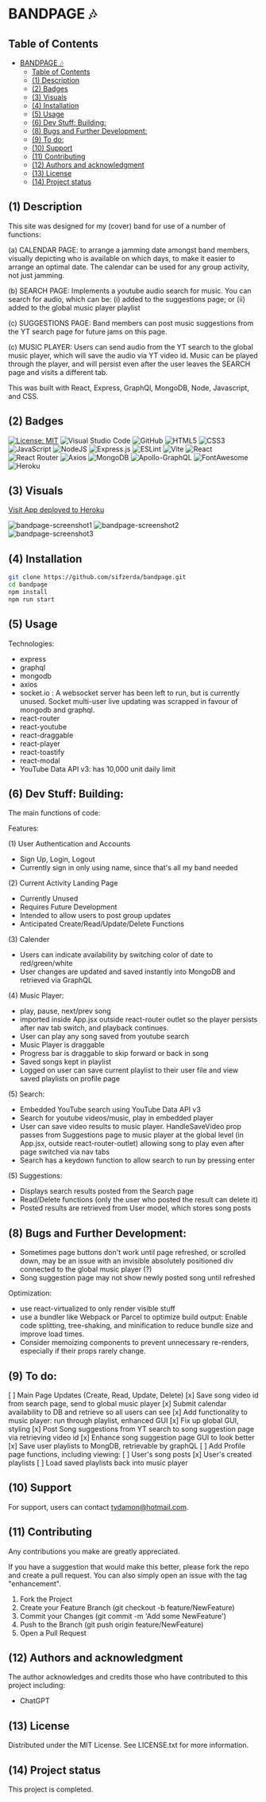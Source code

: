 # BANDPAGE 🎶

## Table of Contents

- [BANDPAGE 🎶](#bandpage-)
  - [Table of Contents](#table-of-contents)
  - [(1) Description](#1-description)
  - [(2) Badges](#2-badges)
  - [(3) Visuals](#3-visuals)
  - [(4) Installation](#4-installation)
  - [(5) Usage](#5-usage)
  - [(6) Dev Stuff: Building:](#6-dev-stuff-building)
  - [(8) Bugs and Further Development:](#8-bugs-and-further-development)
  - [(9) To do:](#9-to-do)
  - [(10) Support](#10-support)
  - [(11) Contributing](#11-contributing)
  - [(12) Authors and acknowledgment](#12-authors-and-acknowledgment)
  - [(13) License](#13-license)
  - [(14) Project status](#14-project-status)

## (1) Description

This site was designed for my (cover) band for use of a number of functions:

(a) CALENDAR PAGE: to arrange a jamming date amongst band members, visually depicting who is available on which days, to make it easier to arrange an optimal date. The calendar can be used for any group activity, not just jamming.

(b) SEARCH PAGE: Implements a youtube audio search for music. You can search for audio, which can be:
(i) added to the suggestions page; or
(ii) added to the global music player playlist

(c) SUGGESTIONS PAGE: Band members can post music suggestions from the YT search page for future jams on this page.

(c) MUSIC PLAYER: Users can send audio from the YT search to the global music player, which will save the audio via YT video id. Music can be played through the player, and will persist even after the user leaves the SEARCH page and visits a different tab.

This was built with React, Express, GraphQl, MongoDB, Node, Javascript, and CSS. 

## (2) Badges

[![License: MIT](https://img.shields.io/badge/License-MIT-yellow.svg)](https://opensource.org/licenses/MIT) 
![Visual Studio Code](https://img.shields.io/badge/Visual%20Studio%20Code-0078d7.svg?style=for-the-badge&logo=visual-studio-code&logoColor=white) 
![GitHub](https://img.shields.io/badge/github-%23121011.svg?style=for-the-badge&logo=github&logoColor=white) 
![HTML5](https://img.shields.io/badge/html5-%23E34F26.svg?style=for-the-badge&logo=html5&logoColor=white)
![CSS3](https://img.shields.io/badge/css3-%231572B6.svg?style=for-the-badge&logo=css3&logoColor=white)
![JavaScript](https://img.shields.io/badge/javascript-%23323330.svg?style=for-the-badge&logo=javascript&logoColor=%23F7DF1E) 
![NodeJS](https://img.shields.io/badge/node.js-6DA55F?style=for-the-badge&logo=node.js&logoColor=white)
![Express.js](https://img.shields.io/badge/express.js-%23404d59.svg?style=for-the-badge&logo=express&logoColor=%2361DAFB) 
![ESLint](https://img.shields.io/badge/ESLint-4B3263?style=for-the-badge&logo=eslint&logoColor=white)
![Vite](https://img.shields.io/badge/vite-%23646CFF.svg?style=for-the-badge&logo=vite&logoColor=white) 
![React](https://img.shields.io/badge/react-%2320232a.svg?style=for-the-badge&logo=react&logoColor=%2361DAFB)
![React Router](https://img.shields.io/badge/React_Router-CA4245?style=for-the-badge&logo=react-router&logoColor=white)
![Axios](https://img.shields.io/badge/Axios-5A29E4.svg?style=for-the-badge&logo=Axios&logoColor=white)
![MongoDB](https://img.shields.io/badge/MongoDB-%234ea94b.svg?style=for-the-badge&logo=mongodb&logoColor=white)
![Apollo-GraphQL](https://img.shields.io/badge/-ApolloGraphQL-311C87?style=for-the-badge&logo=apollo-graphql)
![FontAwesome](https://img.shields.io/badge/Font%20Awesome-538DD7.svg?style=for-the-badge&logo=Font-Awesome&logoColor=white) 
![Heroku](https://img.shields.io/badge/heroku-%23430098.svg?style=for-the-badge&logo=heroku&logoColor=white)

## (3) Visuals

[Visit App deployed to Heroku](https://bandpage-c5ed89244375.herokuapp.com/)

![bandpage-screenshot1](https://github.com/user-attachments/assets/dc123bbc-dc1e-49e7-a143-0358f60db85a)
![bandpage-screenshot2](https://github.com/user-attachments/assets/84dc15d4-ffa9-4152-852c-25191ac5e077)
![bandpage-screenshot3](https://github.com/user-attachments/assets/8666a2a6-ad0a-45f4-adba-1a6f31c59732)

## (4) Installation

```bash
git clone https://github.com/sifzerda/bandpage.git
cd bandpage
npm install
npm run start
```

## (5) Usage

Technologies:

+ express
+ graphql
+ mongodb
+ axios
+ socket.io : A websocket server has been left to run, but is currently unused. Socket multi-user live updating was scrapped in favour of mongodb and graphql.
+ react-router
+ react-youtube
+ react-draggable
+ react-player
+ react-toastify
+ react-modal
+ YouTube Data API v3: has 10,000 unit daily limit

## (6) Dev Stuff: Building:

The main functions of code:

Features: 

(1) User Authentication and Accounts
+ Sign Up, Login, Logout
+ Currently sign in only using name, since that's all my band needed

(2) Current Activity Landing Page
+ Currently Unused
+ Requires Future Development
+ Intended to allow users to post group updates  
+ Anticipated Create/Read/Update/Delete Functions

(3) Calender
+ Users can indicate availability by switching color of date to red/green/white
+ User changes are updated and saved instantly into MongoDB and retrieved via GraphQL

(4) Music Player:
+ play, pause, next/prev song
+ imported inside App.jsx outside react-router outlet so the player persists after nav tab switch, and playback continues.
+ User can play any song saved from youtube search
+ Music Player is draggable
+ Progress bar is draggable to skip forward or back in song
+ Saved songs kept in playlist 
+ Logged on user can save current playlist to their user file and view saved playlists on profile page

(5) Search:
+ Embedded YouTube search using YouTube Data API v3
+ Search for youtube videos/music, play in embedded player
+ User can save video results to music player. HandleSaveVideo prop passes from Suggestions page to music player at the global level (in App.jsx, outside react-router-outlet) allowing song to play even after page switched via nav tabs
+ Search has a keydown function to allow search to run by pressing enter

(5) Suggestions:
+ Displays search results posted from the Search page
+ Read/Delete functions (only the user who posted the result can delete it)
+ Posted results are retrieved from User model, which stores song posts

## (8) Bugs and Further Development: 

+ Sometimes page buttons don't work until page refreshed, or scrolled down, may be an issue with an invisible absolutely positioned div connected to the global music player (?)
+ Song suggestion page may not show newly posted song until refreshed

Optimization:
- use react-virtualized to only render visible stuff
- use a bundler like Webpack or Parcel to optimize build output: Enable code splitting, tree-shaking, and minification to reduce bundle size and improve load times.
- Consider memoizing components to prevent unnecessary re-renders, especially if their props rarely change.

## (9) To do: 

[ ] Main Page Updates (Create, Read, Update, Delete)
[x] Save song video id from search page, send to global music player
[x] Submit calendar availability to DB and retrieve so all users can see
[x] Add functionality to music player: run through playlist, enhanced GUI
[x] Fix up global GUI, styling
[x] Post Song suggestions from YT search to song suggestion page via retrieving video id
[x] Enhance song suggestion page GUI to look better
[x] Save user playlists to MongDB, retrievable by graphQL
[ ] Add Profile page functions, including viewing:
    [ ] User's song posts
    [x] User's created playlists
    [ ] Load saved playlists back into music player

## (10) Support

For support, users can contact tydamon@hotmail.com.

## (11) Contributing

Any contributions you make are greatly appreciated.

If you have a suggestion that would make this better, please fork the repo and create a pull request. You can also simply open an issue with the tag "enhancement". 
1. Fork the Project
2. Create your Feature Branch (git checkout -b feature/NewFeature)
3. Commit your Changes (git commit -m 'Add some NewFeature')
4. Push to the Branch (git push origin feature/NewFeature)
5. Open a Pull Request

## (12) Authors and acknowledgment

The author acknowledges and credits those who have contributed to this project including:

- ChatGPT

## (13) License

Distributed under the MIT License. See LICENSE.txt for more information.

## (14) Project status

This project is completed. 
